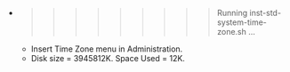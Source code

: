 * >>>>>>>>> Running inst-std-system-time-zone.sh ...
  * Insert Time Zone menu in Administration.
  * Disk size = 3945812K. Space Used = 12K.
